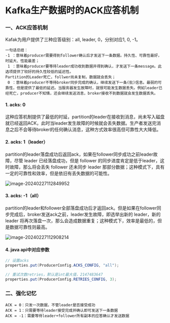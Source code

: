 # Kafka生产数据时的ACK应答机制 #

### 一、ACK应答机制

Kafak为用户提供了三种应答级别：all, leader, 0，分别对应1, 0, -1。

```Kafka
一句话总结：
-1 ：意味着producer需要得到follower确认后才发送下一条数据。持久性、可靠性最好，时延大、性能最差；
 1 ：意味着producer要等待leader成功收到数据并得到确认，才发送下一条message。此选项提供了较好的持久性较低的延迟性。
Partition的Leader死亡，follwer尚未复制，数据就会丢失；
 0 ：意味着producer不等待broker同步完成的确认，继续发送下一条(批)信息。最弱的可靠性，但是提供了最低的延迟。当服务器发生故障时，就很可能发生数据丢失。例如leader已经死亡，producer不知情，还会继续发送消息，broker接收不到数据就会发生数据丢失。
```

#### 1. acks: 0

这种应答机制提供了最低的时延，partition的leader在接收到消息，尚未写入磁盘就已经返回ACK，此时当leader发生故障的时候就会丢失数据。生产者发送完消息之后不会等待broker的任何确认消息，这种方式效率很高但可靠性大大降低。

#### 2. acks: 1（leader）

partition的leader落盘成功后返回ack，如果在follower同步成功之前leader故障，尽管 leader 已经落盘成功，但是 follower 的同步进度肯定是低于leader，这时故障，那么将会丢失 follower 还未同步 leader 那部分数据；这种模式下，具有一定的可靠性和效率，但是依旧有丢失数据的可能性。

![image-20240227112849952](http://image.huawei.com/tiny-lts/v1/images/96aea66d460374f503b132725f613dae_803x382.png)

#### 3. acks: -1（all）

partition的leader和follower全部落盘成功后才返回ack。但是如果在follower同步完成后，broker发送ack之前，leader发生故障，即选举出新的 leader，新的 leader 将再次落盘一次，那么会造成数据重复；这种模式下，效率是最低的，但是数据可靠性则最高。

![image-20240227112908214](http://image.huawei.com/tiny-lts/v1/images/2677f64f4d891a67f3e04afdd395b866_817x375.png)

#### 4. java api中对应参数

```java
// 设置acks
properties.put(ProducerConfig.ACKS_CONFIG, "all");

// 重试次数retries，默认是int最大值，2147483647
properties.put(ProducerConfig.RETRIES_CONFIG, 3);
```

### 二、强化记忆

```Kafka
ACK = 0：只发一次数据，不管leader是否接受成功
ACK = 1：只需要等待leader接受完成并确认即可发送下一条数据
ACK = -1：需要等待leader+follower所有副本的应答确认才发送数据
```
